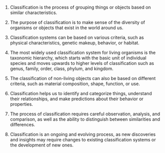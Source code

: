 1. Classification is the process of grouping things or objects based on similar characteristics.

2. The purpose of classification is to make sense of the diversity of organisms or objects that exist in the world around us.

3. Classification systems can be based on various criteria, such as physical characteristics, genetic makeup, behavior, or habitat.

4. The most widely used classification system for living organisms is the taxonomic hierarchy, which starts with the basic unit of individual species and moves upwards to higher levels of classification such as genus, family, order, class, phylum, and kingdom.

5. The classification of non-living objects can also be based on different criteria, such as material composition, shape, function, or use.

6. Classification helps us to identify and categorize things, understand their relationships, and make predictions about their behavior or properties.

7. The process of classification requires careful observation, analysis, and comparison, as well as the ability to distinguish between similarities and differences.

8. Classification is an ongoing and evolving process, as new discoveries and insights may require changes to existing classification systems or the development of new ones.